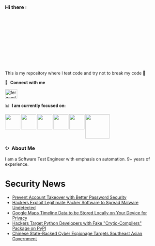 ### Hi there <a href="https://www.gautamkrishnar.com/"><img src="https://media.giphy.com/media/hvRJCLFzcasrR4ia7z/giphy.gif" width="5%"></a>
This is my repository where I test code and try not to break my code :rofl:

🔗 &nbsp;**Connect with me**
<p align="left">
<a href="https://linkedin.com/in/fernandorlcruz" target="blank"><img align="center" src="https://raw.githubusercontent.com/rahuldkjain/github-profile-readme-generator/master/src/images/icons/Social/linked-in-alt.svg" alt="fernando cruz" height="30" width="40" /></a>
  
📊 &nbsp;**I am currently focused on:**

<img align="left" width='50' height='50' src="https://cdn.jsdelivr.net/gh/devicons/devicon/icons/python/python-original-wordmark.svg" />
<img align="left" width='50' height='50' src="https://cdn.jsdelivr.net/gh/devicons/devicon/icons/csharp/csharp-original.svg" />
<img align="left" width='50' height='50' src="https://cdn.jsdelivr.net/gh/devicons/devicon/icons/jenkins/jenkins-original.svg" />
<img align="left" width='50' height='50' src="https://specflow.org/wp-content/uploads/2021/05/SpecFlow-Icon.png" />
<img align="left" width='50' height='50' src="https://www.svgrepo.com/show/306098/githubactions.svg" />
<img width='80' height='80' src="https://cdn2.vectorstock.com/i/1000x1000/64/81/security-testing-concept-icon-safety-audit-key-vector-29166481.jpg" />
          
          
  
### ✨&nbsp; About Me

I am a Software Test Engineer with emphasis on automation. 9+ years of experience.

# Security News
<!-- BLOG-POST-LIST:START -->
- [Prevent Account Takeover with Better Password Security](https://thehackernews.com/2024/06/prevent-account-takeover-with-better.html)
- [Hackers Exploit Legitimate Packer Software to Spread Malware Undetected](https://thehackernews.com/2024/06/hackers-exploit-legitimate-packer.html)
- [Google Maps Timeline Data to be Stored Locally on Your Device for Privacy](https://thehackernews.com/2024/06/google-maps-timeline-data-to-be-stored.html)
- [Hackers Target Python Developers with Fake &quot;Crytic-Compilers&quot; Package on PyPI](https://thehackernews.com/2024/06/hackers-target-python-developers-with.html)
- [Chinese State-Backed Cyber Espionage Targets Southeast Asian Government](https://thehackernews.com/2024/06/chinese-state-backed-cyber-espionage.html)
<!-- BLOG-POST-LIST:END -->
